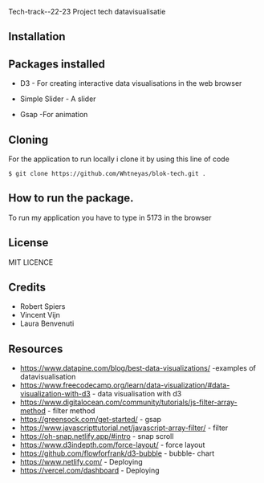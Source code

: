 Tech-track--22-23
Project tech datavisualisatie


## Installation

## Packages installed 
* D3 - For creating interactive data visualisations in the web browser 

* Simple Slider - A slider 

* Gsap -For animation


## Cloning
 For the application to run locally i clone it by using this line of code 

`$ git clone https://github.com/Whtneyas/blok-tech.git .`


## How to run the package. 
 To run my application you have to type in 5173 in the browser 

## License
MIT LICENCE 

## Credits
 - Robert Spiers  
 - Vincent Vijn
 - Laura Benvenuti
 

## Resources 
- https://www.datapine.com/blog/best-data-visualizations/ -examples of datavisualisation 
- https://www.freecodecamp.org/learn/data-visualization/#data-visualization-with-d3 - data visualisation with d3 
-  https://www.digitalocean.com/community/tutorials/js-filter-array-method - filter method
-  https://greensock.com/get-started/ - gsap
-  https://www.javascripttutorial.net/javascript-array-filter/ - filter
-  https://oh-snap.netlify.app/#intro - snap scroll
-  https://www.d3indepth.com/force-layout/ - force layout 
-  https://github.com/flowforfrank/d3-bubble - bubble- chart 
-  https://www.netlify.com/ - Deploying 
-  https://vercel.com/dashboard - Deploying 



      
  
 

 
  
  







    



















